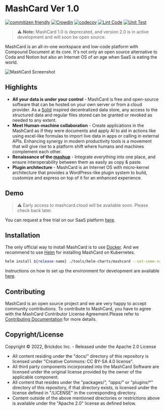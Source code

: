 # MashCard Ver 1.0

[![commitizen friendly](https://img.shields.io/badge/commitizen-friendly-brightgreen.svg)](http://commitizen.github.io/cz-cli/) [![Crowdin](https://badges.crowdin.net/mashcard/localized.svg)](https://crowdin.com/project/mashcard) [![codecov](https://codecov.io/gh/mashcard/mashcard/branch/main/graph/badge.svg?token=x3u3HXQA0P)](https://codecov.io/gh/mashcard/mashcard) [![Lint Code](https://github.com/mashcard/mashcard/actions/workflows/linting.yml/badge.svg)](https://github.com/mashcard/mashcard/actions/workflows/linting.yml) [![Unit Test](https://github.com/mashcard/mashcard/actions/workflows/unit_test.yml/badge.svg)](https://github.com/mashcard/mashcard/actions/workflows/unit_test.yml)

> :warning: **Note:** MashCard 1.0 is deprecated, and version 2.0 is in active development and will soon be open source.


MashCard is an all-in-one workspace and low-code platform with Compound Document at its core. It's not only an open source alternative to Coda and Notion but also an Internet OS of an age when SaaS is eating the world.

![MashCard Screenshot](https://pub.user-owns-data.net/corp/github-growthing/mashcard-1.0-demo.webp)

## Highlights

- **All your data is under your control** - MashCard is free and open-source software that can be hosted on your own server or from a cloud provider. As a [Solid](https://solidproject.org/) inspired decentralized data store, any access to the structured data and regular files stored can be granted or revoked as needed to any extent.
- **Meet Human-machine collaboration** - Create applications in the MashCard as if they were documents and apply AI to aid in actions like using excel-like formulas to import live data in apps or calling in external APIs. Enhancing synergy in modern productivity tools is a movement that will give rise to a platform shift where humans and machines complement each other.
- **Renaissance of the [mashup](<https://en.wikipedia.org/wiki/Mashup_(web_application_hybrid)>)** - Integrate everything into one place, and ensure interoperability between them as easily as copy & paste.
- **Plugin architecture** - MashCard is an Internet OS with micro-kernel architecture that provides a WordPress-like plugin system to build, customize and express on top of it for an enhanced experience.

## Demo

> :warning: Early access to mashcard.cloud will be available soon. Please check back later.

You can request a free trial on our SaaS platform [here](https://mashcard.cloud/).

## Installation

The only official way to install MashCard is to use [Docker](https://www.docker.io/). And we recommend to use [Helm](https://helm.sh/docs/intro/quickstart/) for installing MashCard on Kubernetes.

```bash
helm install ${release-name} ./tools/helm-charts/mashcard --set-some-variable=some-value
```

Instructions on how to set up the environment for development are available [here](./docs/SETUP_DEV_ENV.md).

## Contributing

MashCard is an open source project and we are very happy to accept community contributions. To contribute to MashCard, you have to agree with the MashCard Contributor License Agreement.Please refer to [Contributing Documentation](./docs/CONTRIBUTING.md) for more details.

## Copyright/License

Copyright © 2022, Brickdoc Inc. - Released under the Apache 2.0 License

- All content residing under the "docs/" directory of this repository is licensed under "Creative Commons: CC BY-SA 4.0 license".
- All third party components incorporated into the MashCard Software are licensed under the original license provided by the owner of the applicable component.
- All content that resides under the "packages/_", "apps/_" or "plugins/\*" directory of this repository, if that directory exists, is licensed under the license defined in "/LICENSE" in the corresponding directory.
- Content outside of the above mentioned directories or restrictions above is available under the "Apache 2.0" license as defined below.
